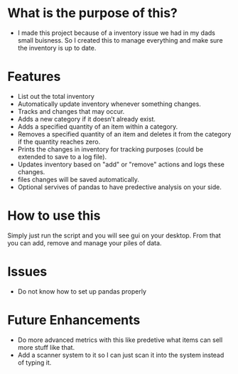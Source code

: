 # What is the purpose of this?
- I made this project because of a inventory issue we had in my dads small buisness. So I created this to manage everything and make sure the inventory is up to date. 

# Features
- List out the total inventory
- Automatically update inventory whenever something changes.
- Tracks and changes that may occur.
- Adds a new category if it doesn’t already exist.
- Adds a specified quantity of an item within a category.
- Removes a specified quantity of an item and deletes it from the category if the quantity reaches zero.
- Prints the changes in inventory for tracking purposes (could be extended to save to a log file).
- Updates inventory based on "add" or "remove" actions and logs these changes.
- files changes will be saved automatically.
- Optional servives of pandas to have predective analysis on your side.
  
  
# How to use this 
Simply just run the script and you will see gui on your desktop. From that you can add, remove and manage your piles of data.  

# Issues
- Do not know how to set up pandas properly

# Future Enhancements
- Do more advanced metrics with this like predetive what items can sell more stuff like that.
- Add a scanner system to it so I can just scan it into the system instead of typing it.
